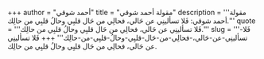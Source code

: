 +++
author = "أحمد شوقي"
title = "مقولة أحمد شوقي"
description = '''مقولة أحمد شوقي: فَلا تسألينِي عن حَالي، فحالِي من حَال قلبِي وحالُ قلبِي من حالِك.'''
quote = '''فَلا تسألينِي عن حَالي، فحالِي من حَال قلبِي وحالُ قلبِي من حالِك.'''
slug = '''فَلا-تسألينِي-عن-حَالي،-فحالِي-من-حَال-قلبِي-وحالُ-قلبِي-من-حالِك'''
+++
فَلا تسألينِي عن حَالي، فحالِي من حَال قلبِي وحالُ قلبِي من حالِك.
